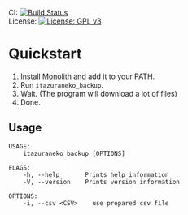CI: [![Build Status](https://github.com/Rudo2204/rtend/workflows/CI/badge.svg)](https://github.com/Rudo2204/rtend/actions)\
License: [![License: GPL v3](https://img.shields.io/badge/License-GPLv3-blue.svg)](https://www.gnu.org/licenses/gpl-3.0)

# Quickstart
1. Install [Monolith](https://github.com/Y2Z/monolith) and add it to your PATH.
2. Run `itazuraneko_backup`.
3. Wait. (The program will download a lot of files)
4. Done.

## Usage
```
USAGE:
    itazuraneko_backup [OPTIONS]

FLAGS:
    -h, --help       Prints help information
    -V, --version    Prints version information

OPTIONS:
    -i, --csv <CSV>    use prepared csv file
```
